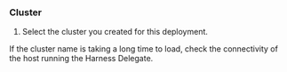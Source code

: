 ### Cluster

1. Select the cluster you created for this deployment.

If the cluster name is taking a long time to load, check the connectivity of the host running the Harness Delegate.
